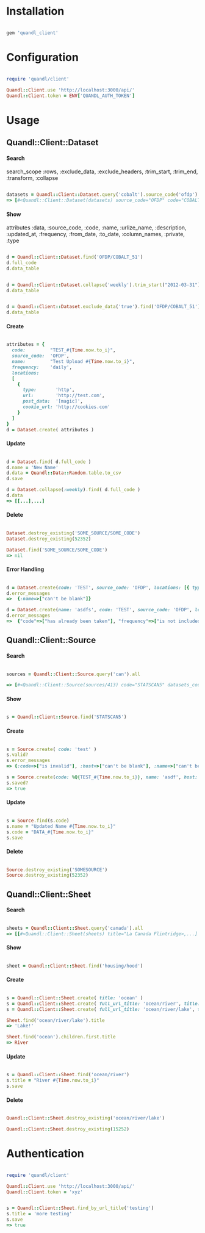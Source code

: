 # Installation

```ruby

gem 'quandl_client'

```




# Configuration

```ruby

require 'quandl/client'

Quandl::Client.use 'http://localhost:3000/api/'
Quandl::Client.token = ENV['QUANDL_AUTH_TOKEN']


```




# Usage


## Quandl::Client::Dataset


#### Search

search_scope :rows, :exclude_data, :exclude_headers, :trim_start, :trim_end, :transform, :collapse

```ruby

datasets = Quandl::Client::Dataset.query('cobalt').source_code('ofdp').all
=> [#<Quandl::Client::Dataset(datasets) source_code="OFDP" code="COBALT_51">, ...]

```


#### Show

attributes :data, :source_code, :code, :name, :urlize_name, 
  :description, :updated_at, :frequency, :from_date, 
  :to_date, :column_names, :private, :type

```ruby

d = Quandl::Client::Dataset.find('OFDP/COBALT_51')
d.full_code
d.data_table


d = Quandl::Client::Dataset.collapse('weekly').trim_start("2012-03-31").trim_end("2013-06-30").find('OFDP/COBALT_51')
d.data_table


d = Quandl::Client::Dataset.exclude_data('true').find('OFDP/COBALT_51')
d.data_table

```


#### Create

```ruby

attributes = {
  code:         "TEST_#{Time.now.to_i}",
  source_code:  'OFDP',
  name:         "Test Upload #{Time.now.to_i}",
  frequency:    'daily',
  locations: 
  [
    { 
      type:       'http', 
      url:        'http://test.com',
      post_data:  '[magic]', 
      cookie_url: 'http://cookies.com' 
    }
  ]
}
d = Dataset.create( attributes )

```


#### Update

```ruby

d = Dataset.find( d.full_code )
d.name = 'New Name'
d.data = Quandl::Data::Random.table.to_csv
d.save

d = Dataset.collapse(:weekly).find( d.full_code )
d.data
=> [[...],...]

```


#### Delete

```ruby

Dataset.destroy_existing('SOME_SOURCE/SOME_CODE')
Dataset.destroy_existing(52352)

Dataset.find('SOME_SOURCE/SOME_CODE')
=> nil

```


#### Error Handling

```ruby

d = Dataset.create(code: 'TEST', source_code: 'OFDP', locations: [{ type: 'http', url: 'test.com' }] )
d.error_messages
=>  {:name=>["can't be blank"]}

d = Dataset.create(name: 'asdfs', code: 'TEST', source_code: 'OFDP', locations: [{ type: 'http', url: 'test.com' }] )
d.error_messages
=>  {"code"=>["has already been taken"], "frequency"=>["is not included in the list"]}

```




## Quandl::Client::Source


#### Search

```ruby

sources = Quandl::Client::Source.query('can').all

=> [#<Quandl::Client::Source(sources/413) code="STATSCAN5" datasets_count=1>...]

```


#### Show

```ruby

s = Quandl::Client::Source.find('STATSCAN5')

```


#### Create

```ruby

s = Source.create( code: 'test' )
s.valid?
s.error_messages
=> {:code=>["is invalid"], :host=>["can't be blank"], :name=>["can't be blank"]}

s = Source.create(code: %Q{TEST_#{Time.now.to_i}}, name: 'asdf', host: "http://asdf#{Time.now}.com" )
s.saved?
=> true

```


#### Update

```ruby

s = Source.find(s.code)
s.name = "Updated Name #{Time.now.to_i}"
s.code = "DATA_#{Time.now.to_i}"
s.save

```


#### Delete

```ruby

Source.destroy_existing('SOMESOURCE')
Source.destroy_existing(52352)

```




## Quandl::Client::Sheet


#### Search

```ruby

sheets = Quandl::Client::Sheet.query('canada').all
=> [[#<Quandl::Client::Sheet(sheets) title="La Canada Flintridge>,...]

```


#### Show

```ruby

sheet = Quandl::Client::Sheet.find('housing/hood')

```


#### Create

```ruby

s = Quandl::Client::Sheet.create( title: 'ocean' )
s = Quandl::Client::Sheet.create( full_url_title: 'ocean/river', title: 'River' )
s = Quandl::Client::Sheet.create( full_url_title: 'ocean/river/lake', title: 'Lake!' )

Sheet.find('ocean/river/lake').title
=> 'Lake!'

Sheet.find('ocean').children.first.title
=> River

```


#### Update

```ruby

s = Quandl::Client::Sheet.find('ocean/river')
s.title = "River #{Time.now.to_i}"
s.save

```


#### Delete

```ruby

Quandl::Client::Sheet.destroy_existing('ocean/river/lake')

Quandl::Client::Sheet.destroy_existing(15252)

```




# Authentication

```ruby

require 'quandl/client'

Quandl::Client.use 'http://localhost:3000/api/'
Quandl::Client.token = 'xyz'


s = Quandl::Client::Sheet.find_by_url_title('testing')
s.title = 'more testing'
s.save
=> true

```

